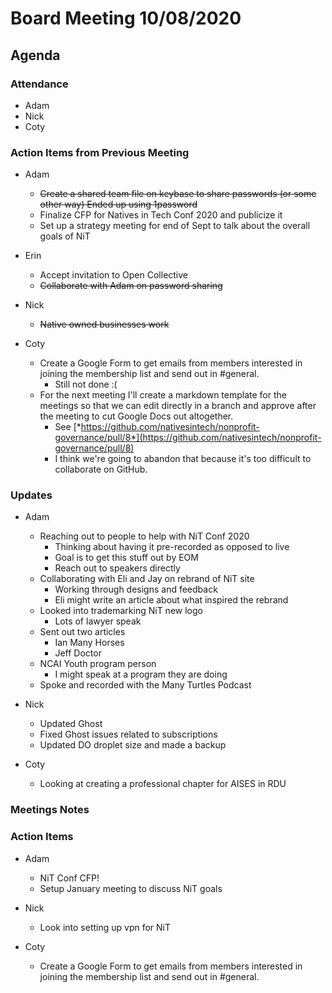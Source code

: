 # Board Meeting 10/08/2020

## Agenda

### Attendance

*   Adam
*   Nick
*   Coty

### Action Items from Previous Meeting

*   Adam
    *   ~~Create a shared team file on keybase to share passwords (or some other way) Ended up using 1password~~
    *   Finalize CFP for Natives in Tech Conf 2020 and publicize it
    *   Set up a strategy meeting for end of Sept to talk about the overall goals of NiT

*   Erin
    *   Accept invitation to Open Collective
    *   ~~Collaborate with Adam on password sharing~~

*   Nick
    *   ~~Native owned businesses work~~

*   Coty
    *   Create a Google Form to get emails from members interested in joining the membership list and send out in \#general.
        *   Still not done :(
    *   For the next meeting I'll create a markdown template for the meetings so that we can edit directly in a branch and approve after the meeting to cut Google Docs out altogether.
        *   See
            [*https://github.com/nativesintech/nonprofit-governance/pull/8*](https://github.com/nativesintech/nonprofit-governance/pull/8)
        *   I think we're going to abandon that because it's too
            difficult to collaborate on GitHub.

### Updates

*   Adam
    *   Reaching out to people to help with NiT Conf 2020
        *   Thinking about having it pre-recorded as opposed to live
        *   Goal is to get this stuff out by EOM
        *   Reach out to speakers directly
    *   Collaborating with Eli and Jay on rebrand of NiT site
        *   Working through designs and feedback
        *   Eli might write an article about what inspired the rebrand
    *   Looked into trademarking NiT new logo
        *   Lots of lawyer speak
    *   Sent out two articles
        *   Ian Many Horses
        *   Jeff Doctor
    *   NCAI Youth program person
        *   I might speak at a program they are doing
    *   Spoke and recorded with the Many Turtles Podcast

*   Nick
    *   Updated Ghost
    *   Fixed Ghost issues related to subscriptions
    *   Updated DO droplet size and made a backup

*   Coty
    *   Looking at creating a professional chapter for AISES in RDU

### Meetings Notes

### Action Items

*   Adam
    *   NiT Conf CFP!
    *   Setup January meeting to discuss NiT goals

*   Nick
    *   Look into setting up vpn for NiT

*   Coty
    *   Create a Google Form to get emails from members interested in joining the membership list and send out in \#general.
